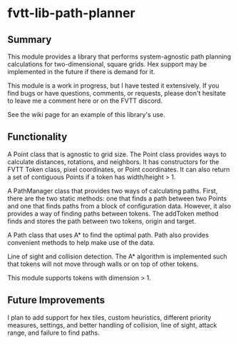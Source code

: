 # fvtt-lib-path-planner
## Summary
<p>This module provides a library that performs system-agnostic path planning calculations for two-dimensional, square grids. Hex support may be implemented in the future if there is demand for it.</p>

<p>This module is a work in progress, but I have tested it extensively. If you find bugs or have questions, comments, or requests, please don't hesitate to leave me a comment here or on the FVTT discord.</p>

<p>See the wiki page for an example of this library's use.</p>

## Functionality
<p>A Point class that is agnostic to grid size. The Point class provides ways to calculate distances, rotations, and neighbors. It has constructors for the FVTT Token class, pixel coordinates, or Point coordinates. It can also return a set of contiguous Points if a token has width/height > 1.</p>

<p>A PathManager class that provides two ways of calculating paths. First, there are the two static methods: one that finds a path between two Points and one that finds paths from a block of configuration data. However, it also provides a way of finding paths between tokens. The addToken method finds and stores the path between two tokens, origin and target.</p>

<p>A Path class that uses A* to find the optimal path. Path also provides convenient methods to help make use of the data.</p>

<p>Line of sight and collision detection. The A* algorithm is implemented such that tokens will not move through walls or on top of other tokens.</p>

<p>This module supports tokens with dimension > 1.</p>

## Future Improvements
<p>I plan to add support for hex tiles, custom heuristics, different priority measures, settings, and better handling of collision, line of sight, attack range, and failure to find paths.</p>
